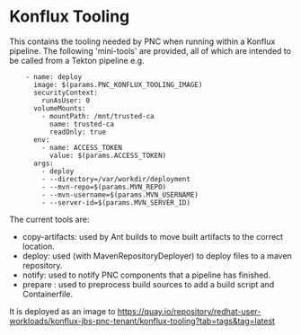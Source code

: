 # Konflux Tooling

This contains the tooling needed by PNC when running within a Konflux pipeline. The following 'mini-tools' are
provided, all of which are intended to be called from a Tekton pipeline e.g.

```
    - name: deploy
      image: $(params.PNC_KONFLUX_TOOLING_IMAGE)
      securityContext:
        runAsUser: 0
      volumeMounts:
        - mountPath: /mnt/trusted-ca
          name: trusted-ca
          readOnly: true
      env:
        - name: ACCESS_TOKEN
          value: $(params.ACCESS_TOKEN)
      args:
        - deploy
        - --directory=/var/workdir/deployment
        - --mvn-repo=$(params.MVN_REPO)
        - --mvn-username=$(params.MVN_USERNAME)
        - --server-id=$(params.MVN_SERVER_ID)

```

The current tools are:

* copy-artifacts: used by Ant builds to move built artifacts to the correct location.
* deploy: used (with MavenRepositoryDeployer) to deploy files to a maven repository.
* notify: used to notify PNC components that a pipeline has finished.
* prepare : used to preprocess build sources to add a build script and Containerfile.


It is deployed as an image to https://quay.io/repository/redhat-user-workloads/konflux-jbs-pnc-tenant/konflux-tooling?tab=tags&tag=latest
